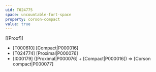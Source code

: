 ```yaml
---
uid: T024775
space: uncountable-fort-space
property: corson-compact
value: true
---
```

[[Proof]]

* [T000610] [Compact|P000016]
* [T024774] [Proximal|P000076]
* [I000179] ([Proximal|P000076] + [Compact|P000016]) => [Corson compact|P000077]

